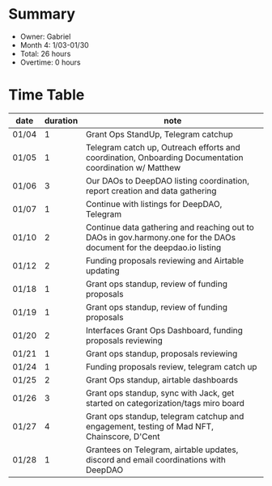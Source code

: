 # Summary
* Owner: Gabriel
* Month 4: 1/03-01/30
* Total: 26 hours
* Overtime: 0 hours

# Time Table
| date  | duration  |  note |
|-------|-----------|-------|
| 01/04 |     1     | Grant Ops StandUp, Telegram catchup  |
| 01/05 |     1     | Telegram catch up, Outreach efforts and coordination, Onboarding Documentation coordination w/ Matthew   |
| 01/06 |     3     | Our DAOs to DeepDAO listing coordination, report creation and data gathering  |
| 01/07 |     1     | Continue with listings for DeepDAO, Telegram  |
| 01/10 |     2     | Continue data gathering and reaching out to DAOs in gov.harmony.one for the DAOs document for the deepdao.io listing  |
| 01/12 |     2     | Funding proposals reviewing and Airtable updating  |
| 01/18 |     1     | Grant ops standup, review of funding proposals  |
| 01/19 |     1     | Grant ops standup, review of funding proposals  |
| 01/20 |     2     | Interfaces Grant Ops Dashboard, funding proposals reviewing  |
| 01/21 |     1     | Grant ops standup, proposals reviewing  |
| 01/24 |     1     | Funding proposals review, telegram catch up  |
| 01/25 |     2     | Grant Ops standup, airtable dashboards  |
| 01/26 |     3     | Grant ops standup, sync with Jack, get started on categorization/tags miro board  |
| 01/27 |     4     | Grant ops standup, telegram catchup and engagement, testing of Mad NFT, Chainscore, D'Cent  |
| 01/28 |     1     | Grantees on Telegram, airtable updates, discord and email coordinations with DeepDAO   |

